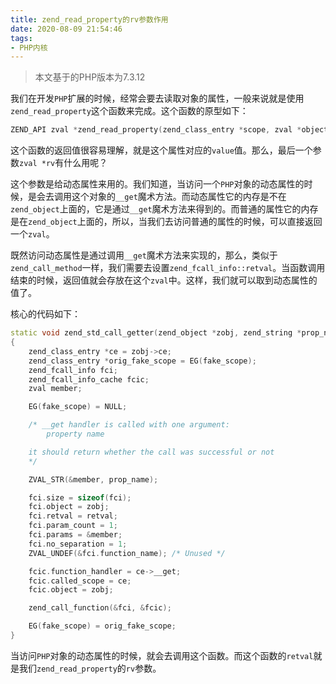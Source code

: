 ```yaml
---
title: zend_read_property的rv参数作用
date: 2020-08-09 21:54:46
tags:
- PHP内核
---
```


> 本文基于的PHP版本为7.3.12

我们在开发`PHP`扩展的时候，经常会要去读取对象的属性，一般来说就是使用`zend_read_property`这个函数来完成。这个函数的原型如下：

```cpp
ZEND_API zval *zend_read_property(zend_class_entry *scope, zval *object, const char *name, size_t name_length, zend_bool silent, zval *rv);
```

这个函数的返回值很容易理解，就是这个属性对应的`value`值。那么，最后一个参数`zval *rv`有什么用呢？

这个参数是给动态属性来用的。我们知道，当访问一个`PHP`对象的动态属性的时候，是会去调用这个对象的`__get`魔术方法。而动态属性它的内存是不在`zend_object`上面的，它是通过`__get`魔术方法来得到的。而普通的属性它的内存是在`zend_object`上面的，所以，当我们去访问普通的属性的时候，可以直接返回一个`zval`。

既然访问动态属性是通过调用`__get`魔术方法来实现的，那么，类似于`zend_call_method`一样，我们需要去设置`zend_fcall_info::retval`。当函数调用结束的时候，返回值就会存放在这个`zval`中。这样，我们就可以取到动态属性的值了。

核心的代码如下：

```cpp
static void zend_std_call_getter(zend_object *zobj, zend_string *prop_name, zval *retval) /* {{{ */
{
    zend_class_entry *ce = zobj->ce;
    zend_class_entry *orig_fake_scope = EG(fake_scope);
    zend_fcall_info fci;
    zend_fcall_info_cache fcic;
    zval member;

    EG(fake_scope) = NULL;

    /* __get handler is called with one argument:
        property name

    it should return whether the call was successful or not
    */

    ZVAL_STR(&member, prop_name);

    fci.size = sizeof(fci);
    fci.object = zobj;
    fci.retval = retval;
    fci.param_count = 1;
    fci.params = &member;
    fci.no_separation = 1;
    ZVAL_UNDEF(&fci.function_name); /* Unused */

    fcic.function_handler = ce->__get;
    fcic.called_scope = ce;
    fcic.object = zobj;

    zend_call_function(&fci, &fcic);

    EG(fake_scope) = orig_fake_scope;
}
```

当访问`PHP`对象的动态属性的时候，就会去调用这个函数。而这个函数的`retval`就是我们`zend_read_property`的`rv`参数。
